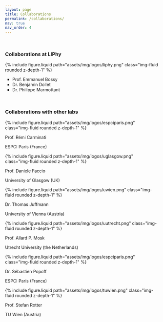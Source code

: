 ```yaml
---
layout: page
title: Collaborations
permalink: /collaborations/
nav: true
nav_order: 4
---
```


<br>

<h3>Collaborations at LIPhy</h3>

<div class="row justify-content-sm-center">
    <div class="col-sm-4 mt-3 mt-md-0">
        {% include figure.liquid path="assets/img/logos/liphy.png" class="img-fluid rounded z-depth-1" %}
    </div>
    <div class="col-sm-8 mt-3 mt-md-0">
<ul style="list-style-type:square">
<li> Prof. Emmanuel Bossy </li>
<li> Dr. Benjamin Dollet </li>
<li> Dr. Philippe Marmottant </li>
</ul>
    </div>
</div>

<br>

<h3>Collaborations with other labs</h3>

<div class="row justify-content-sm-center">
    <div class="col-sm-2 mt-3 mt-md-0">
        {% include figure.liquid path="assets/img/logos/espciparis.png" class="img-fluid rounded z-depth-1" %}
    </div>
    <div class="col-sm-10 mt-3 mt-md-0">
<p> 
Prof. Rémi Carminati
</p>
<p> 
ESPCI Paris (France)
</p>
    </div>
</div>

<div class="row justify-content-sm-center">
    <div class="col-sm-2 mt-3 mt-md-0">
        {% include figure.liquid path="assets/img/logos/uglasgow.png" class="img-fluid rounded z-depth-1" %}
    </div>
    <div class="col-sm-10 mt-3 mt-md-0">
<p> 
Prof. Daniele Faccio
</p>
<p> 
University of Glasgow (UK)
</p>
    </div>
</div>

<div class="row justify-content-sm-center">
    <div class="col-sm-2 mt-3 mt-md-0">
        {% include figure.liquid path="assets/img/logos/uwien.png" class="img-fluid rounded z-depth-1" %}
    </div>
    <div class="col-sm-10 mt-3 mt-md-0">
<p> 
Dr. Thomas Juffmann
</p>
<p> 
University of Vienna (Austria)
</p>
    </div>
</div>

<div class="row justify-content-sm-center">
    <div class="col-sm-2 mt-3 mt-md-0">
        {% include figure.liquid path="assets/img/logos/uutrecht.png" class="img-fluid rounded z-depth-1" %}
    </div>
    <div class="col-sm-10 mt-3 mt-md-0">
<p> 
Prof. Allard P. Mosk
</p>
<p> 
Utrecht University (the Netherlands)
</p>
    </div>
</div>

<div class="row justify-content-sm-center">
    <div class="col-sm-2 mt-3 mt-md-0">
        {% include figure.liquid path="assets/img/logos/espciparis.png" class="img-fluid rounded z-depth-1" %}
    </div>
    <div class="col-sm-10 mt-3 mt-md-0">
<p> 
Dr. Sébastien Popoff
</p>
<p> 
ESPCI Paris (France)
</p>
    </div>
</div>

<div class="row justify-content-sm-center">
    <div class="col-sm-2 mt-3 mt-md-0">
        {% include figure.liquid path="assets/img/logos/tuwien.png" class="img-fluid rounded z-depth-1" %}
    </div>
    <div class="col-sm-10 mt-3 mt-md-0">
<p> 
Prof. Stefan Rotter
</p>
<p> 
TU Wien (Austria)
</p>
    </div>
</div>
